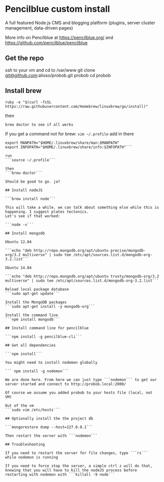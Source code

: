 # Pencilblue custom install

A full featured Node.js CMS and blogging platform (plugins, server cluster management, data-driven pages)

More info on Pencilblue at https://pencilblue.org/ and https://github.com/pencilblue/pencilblue



## Get the repo

ssh to your vm and cd to /var/www
git clone git@github.com:alioso/probob.git probob
cd probob

## Install brew

  ```ruby -e "$(curl -fsSL https://raw.githubusercontent.com/Homebrew/linuxbrew/go/install)"```

then

  ```brew doctor to see if all works```

If you get a command not for brew:
  ```vim ~/.profile```
add in there
  ```export PATH="$HOME/.linuxbrew/bin:$PATH"
  export MANPATH="$HOME/.linuxbrew/share/man:$MANPATH"
  export INFOPATH="$HOME/.linuxbrew/share/info:$INFOPATH"```

run
  ```source ~/.profile```

then
  ```brew doctor```

Should be good to go. ja?

## Install nodeJS

  ```brew install node```

This will take a while. we can talk about something else while this is happening. I suggest plates tectonics.
Let's see if that worked:

  ```node -v```

## Install mongodb

Ubuntu 12.04

  ```echo "deb http://repo.mongodb.org/apt/ubuntu precise/mongodb-org/3.2 multiverse" | sudo tee /etc/apt/sources.list.d/mongodb-org-3.2.list```

Ubuntu 14.04

  ```echo "deb http://repo.mongodb.org/apt/ubuntu trusty/mongodb-org/3.2 multiverse" | sudo tee /etc/apt/sources.list.d/mongodb-org-3.2.list```

Reload local package database
  ```sudo apt-get update```

Install the MongoDB packages
  ```sudo apt-get install -y mongodb-org```

Install the command line
  ```npm install mongodb```

## Install command line for pencilblue

  ```npm install -g pencilblue-cli```

## Get all dependencies

  ```npm install```

You might need to install nodemon globally

  ``` npm install -g nodemon```

We are done here. From here we can just type ```nodemon``` to get our server started and connect to http://probob.local:2000/

Of course we assume you added probob to your hosts file (local, not VM)

Out of the vm
  ```sudo vim /etc/hosts```

## Optionally install the the project db

  ```mongorestore dump --host=127.0.0.1```

Then restart the server with ```nodemon```

## Troubleshooting

If you need to restart the server for file changes, type ```rs``` while nodemon is running

If you need to force stop the server, a simple ctrl z will do that, knowing that you will have to kill the nodeJS process before restarting with nodemon with ```killall -9 node```
